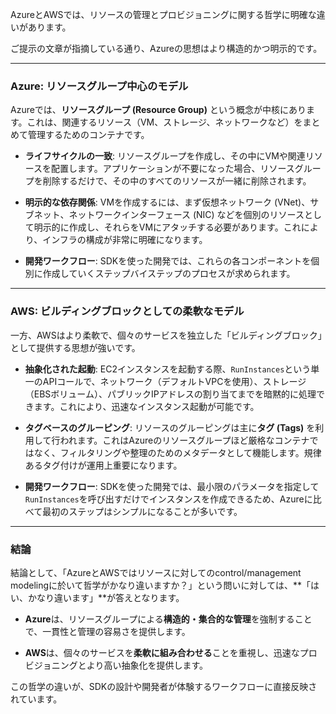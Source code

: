 AzureとAWSでは、リソースの管理とプロビジョニングに関する哲学に明確な違いがあります。

ご提示の文章が指摘している通り、Azureの思想はより構造的かつ明示的です。

---

### Azure: リソースグループ中心のモデル

Azureでは、**リソースグループ (Resource Group)** という概念が中核にあります。これは、関連するリソース（VM、ストレージ、ネットワークなど）をまとめて管理するためのコンテナです。

- **ライフサイクルの一致**: リソースグループを作成し、その中にVMや関連リソースを配置します。アプリケーションが不要になった場合、リソースグループを削除するだけで、その中のすべてのリソースが一緒に削除されます。
    
- **明示的な依存関係**: VMを作成するには、まず仮想ネットワーク (VNet)、サブネット、ネットワークインターフェース (NIC) などを個別のリソースとして明示的に作成し、それらをVMにアタッチする必要があります。これにより、インフラの構成が非常に明確になります。
    
- **開発ワークフロー**: SDKを使った開発では、これらの各コンポーネントを個別に作成していくステップバイステップのプロセスが求められます。
    

---

### AWS: ビルディングブロックとしての柔軟なモデル

一方、AWSはより柔軟で、個々のサービスを独立した「ビルディングブロック」として提供する思想が強いです。

- **抽象化された起動**: EC2インスタンスを起動する際、`RunInstances`という単一のAPIコールで、ネットワーク（デフォルトVPCを使用）、ストレージ（EBSボリューム）、パブリックIPアドレスの割り当てまでを暗黙的に処理できます。これにより、迅速なインスタンス起動が可能です。
    
- **タグベースのグルーピング**: リソースのグルーピングは主に**タグ (Tags)** を利用して行われます。これはAzureのリソースグループほど厳格なコンテナではなく、フィルタリングや整理のためのメタデータとして機能します。規律あるタグ付けが運用上重要になります。
    
- **開発ワークフロー**: SDKを使った開発では、最小限のパラメータを指定して`RunInstances`を呼び出すだけでインスタンスを作成できるため、Azureに比べて最初のステップはシンプルになることが多いです。
    

---

### 結論

結論として、「AzureとAWSではリソースに対してのcontrol/management modelingに於いて哲学がかなり違いますか？」という問いに対しては、**「はい、かなり違います」**が答えとなります。

- **Azure**は、リソースグループによる**構造的・集合的な管理**を強制することで、一貫性と管理の容易さを提供します。
    
- **AWS**は、個々のサービスを**柔軟に組み合わせる**ことを重視し、迅速なプロビジョニングとより高い抽象化を提供します。
    

この哲学の違いが、SDKの設計や開発者が体験するワークフローに直接反映されています。